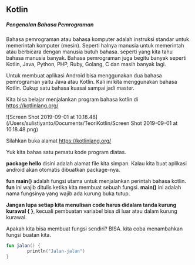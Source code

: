 ## Kotlin

##### Pengenalan Bahasa Pemrograman

Bahasa pemrograman atau bahasa komputer adalah  instruksi standar untuk memerintah komputer (mesin). Seperti halnya manusia untuk memerintah atau berbicara dengan manusia butuh bahasa. seperti yang kita tahu bahasa manusia banyak. Bahasa pemrograman juga begitu banyak seperti Kotlin, Java, Python, PHP, Ruby, Golang, C dan masih banyak lagi.

Untuk membuat aplikasi Android bisa menggunakan dua bahasa pemrograman yaitu Java atau Kotlin. Kali ini kita menggunakan bahasa Kotlin. Cukup satu bahasa kuasai sampai jadi master.

Kita bisa belajar menjalankan program bahasa kotlin di https://kotlinlang.org/

![Screen Shot 2019-09-01 at 10.18.48](/Users/sulistiyanto/Documents/TeoriKotlin/Screen Shot 2019-09-01 at 10.18.48.png)

Silahkan buka alamat  https://kotlinlang.org/

Yuk kita bahas satu persatu kode program diatas.

**package hello** disini adalah alamat file kita simpan. Kalau kita buat aplikasi android akan otomatis dibuatkan package-nya.

**fun main()** adalah fungsi utama untuk menjalankan perintah bahasa kotlin. **fun** ini wajib ditulis ketika kita membuat sebuah fungsi. **main()** ini adalah nama fungsinya yang wajib ada kurung buka tutup.

**Jangan lupa setiap kita menulisan code harus didalam tanda kurung kurawal { }**, kecuali pembuatan variabel bisa di luar atau dalam kurung kurawal.

Apakah kita bisa membuat fungsi sendiri? BISA. kita coba menambahkan fungsi buatan kita.

```kotlin
fun jalan() {
		println("Jalan-jalan")
}
```

